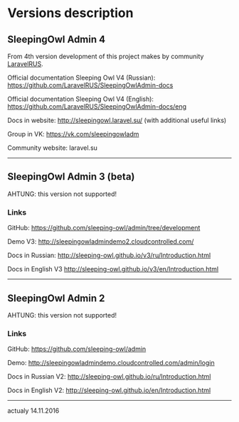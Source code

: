 # Versions description

## SleepingOwl Admin 4

From 4th version development of this project makes by community [LaravelRUS](https://github.com/LaravelRUS).

Official documentation Sleeping Owl V4 (Russian): https://github.com/LaravelRUS/SleepingOwlAdmin-docs

Official documentation Sleeping Owl V4 (English): https://github.com/LaravelRUS/SleepingOwlAdmin-docs/eng

Docs in website: http://sleepingowl.laravel.su/ (with additional useful links)

Group in VK: https://vk.com/sleepingowladm

Community website: laravel.su  
  
---

## SleepingOwl Admin 3 (beta)

AHTUNG: this version not supported!

### Links

GitHub: https://github.com/sleeping-owl/admin/tree/development

Demo V3: http://sleepingowladmindemo2.cloudcontrolled.com/

Docs in Russian:  http://sleeping-owl.github.io/v3/ru/Introduction.html

Docs in English V3
http://sleeping-owl.github.io/v3/en/Introduction.html

---

## SleepingOwl Admin 2

AHTUNG: this version not supported!

### Links

GitHub: https://github.com/sleeping-owl/admin

Demo: http://sleepingowladmindemo.cloudcontrolled.com/admin/login

Docs in Russian V2: http://sleeping-owl.github.io/ru/Introduction.html

Docs in English V2: http://sleeping-owl.github.io/en/Introduction.html


----------------------------------------------------
actualy 14.11.2016
